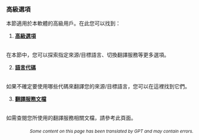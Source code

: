 ### 高級選項

本節適用於本軟體的高級用戶。在此您可以找到：

1. [**高級選項**](./advanced.md)
<br>
在本節中，您可以探索指定來源/目標語言、切換翻譯服務等更多選項。

2. [**語言代碼**](./Language-Codes.md)
<br>
如果不確定要使用哪些代碼來翻譯您的來源/目標語言，您可以在這裡找到它們。

3. [**翻譯服務文檔**](./Documentation-of-Translation-Services.md)
<br>
如需查閱您所使用的翻譯服務相關文檔，請參考此頁面。

<div align="right"> 
<h6><small>Some content on this page has been translated by GPT and may contain errors.</small></h6>